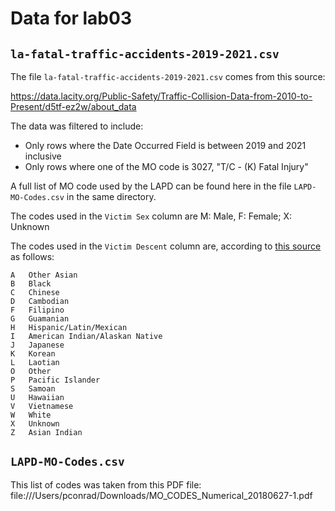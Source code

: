 # Data for lab03

## `la-fatal-traffic-accidents-2019-2021.csv`

The file `la-fatal-traffic-accidents-2019-2021.csv` comes from 
this source:

https://data.lacity.org/Public-Safety/Traffic-Collision-Data-from-2010-to-Present/d5tf-ez2w/about_data

The data was filtered to include:
* Only rows where the Date Occurred Field is between 2019 and 2021 inclusive
* Only rows where one of the MO code is 3027, "T/C - (K) Fatal Injury"

A full list of MO code used by the LAPD can be found here in the file `LAPD-MO-Codes.csv`
in the same directory.

The codes used in the `Victim Sex` column are M: Male, F: Female; X: Unknown

The codes used in the `Victim Descent` column are, according to [this source](https://medium.com/analytics-vidhya/los-angeles-crime-data-analysis-using-pandas-a68780d80a83) as follows:

```
A	Other Asian
B	Black
C	Chinese
D	Cambodian
F	Filipino
G	Guamanian
H	Hispanic/Latin/Mexican
I	American Indian/Alaskan Native
J	Japanese
K	Korean
L	Laotian
O	Other
P	Pacific Islander
S	Samoan
U	Hawaiian
V	Vietnamese
W	White
X	Unknown
Z	Asian Indian
```

## `LAPD-MO-Codes.csv`

This list of codes was taken from this PDF file:
file:///Users/pconrad/Downloads/MO_CODES_Numerical_20180627-1.pdf


